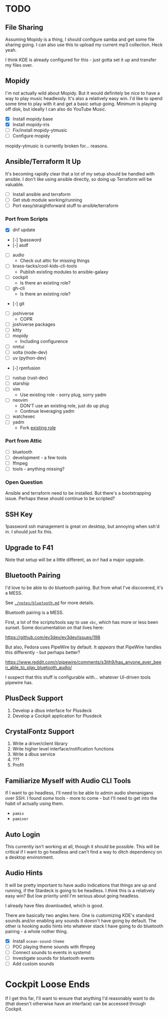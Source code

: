 # TODO

## File Sharing

Assuming Mopidy is a thing, I should configure samba and get some file sharing going. I can also use this to upload my current mp3 collection. Heck yeah.

I think KDE is already configured for this - just gotta set it up and transfer my files over.

## Mopidy

I'm not actually wild about Mopidy. But it would definitely be nice to have a way to play music headlessly. It's also a relatively easy win. I'd like to spend some time to play with it and get a basic setup going. Minimum is playing off disk, but ideally I can also do YouTube Music.

- [x] Install mopidy base
- [x] Install mopidy-iris
- [ ] Fix/install mopidy-ytmusic
- [ ] Configure mopidy

mopidy-ytmusic is currently broken for... reasons.

## Ansible/Terraform It Up

It's becoming rapidly clear that a lot of my setup should be handled with ansible. I don't like using ansible directly, so doing up Terraform will be valuable.

- [ ] Install ansible and terraform
- [ ] Get stub module working/running
- [ ] Port easy/straightforward stuff to ansible/terraform

### Port from Scripts

- [x] dnf update
- [-] 1password
- [-] asdf
- [ ] audio
  - Check out attic for missing things
- [ ] brass-tacks/cool-kids-cli-tools
  - Publish existing modules to ansible-galaxy
- [ ] cockpit
  - Is there an existing role?
- [ ] gh-cli
  - Is there an existing role?
- [-] git
- [ ] joshiverse
  - COPR
- [ ] joshiverse packages
- [ ] kitty
- [ ] mopidy
  - Including configurence
- [ ] nmtui
- [ ] volta (node-dev)
- [ ] uv (python-dev)
- [-] rpmfusion
- [ ] rustup (rust-dev)
- [ ] starship
- [ ] vim
  - Use existing role - sorry plug, sorry yadm
- [ ] neovim
  - DON'T use an existing role, just do up plug
  - Continue leveraging yadm
- [ ] watchexec
- [ ] yadm
  - Fork [existing role](https://docs.debops.org/en/stable-2.1/ansible/roles/yadm/)

### Port from Attic

- [ ] bluetooth
- [ ] development - a few tools
- [ ] ffmpeg
- [ ] tools - anything missing?

### Open Question

Ansible and terraform need to be installed. But there's a bootstrapping issue. Perhaps these should continue to be scripted?

## SSH Key

1password ssh management is great on desktop, but annoying when ssh'd in. I should just fix this.

## Upgrade to F41

Note that setup will be a little different, as `dnf` had a major upgrade.

## Bluetooth Pairing

I'd love to be able to do bluetooth pairing. But from what I've discovered, it's a MESS.

See [`./notes/bluetooth.md`](./notes/bluetooth.md) for more details.

Bluetooth pairing is a MESS.

First, a lot of the scripts/tools say to use `sbc`, which has more or less
been sunset. Some documentation on that lives here:

<https://github.com/ev3dev/ev3dev/issues/198>

But also, Fedora uses PipeWire by default. It _appears_ that PipeWire handles
this differently - but perhaps better?

<https://www.reddit.com/r/pipewire/comments/s3jth9/has_anyone_ever_been_able_to_play_bluetooth_audio/>

I suspect that this stuff is configurable with... whatever UI-driven tools
pipewire has.

## PlusDeck Support

1. Develop a dbus interface for Plusdeck
2. Develop a Cockpit application for Plusdeck

## CrystalFontz Support

1. Write a driver/client library
2. Write higher level interface/notification functions
3. Write a dbus service
4. ???
5. Profit

## Familiarize Myself with Audio CLI Tools

If I want to go headless, I'll need to be able to admin audio shenanigans over SSH. I found *some* tools - more to come - but I'll need to get into the habit of actually using them.

- `pamix`
- `pamixer`

## Auto Login

This currently isn't working at all, though it should be possible. This will be critical if I want to go headless and can't find a way to ditch dependency on a desktop environment.

## Audio Hints

It will be pretty important to have audio indications that things are up and running, if the Stardeck is going to be headless. I *think* this is a relatively easy win? But low priority until I'm serious about going headless.

I already have files downloaded, which is good.

There are basically two angles here. One is customizing KDE's standard sounds and/or enabling any sounds it doesn't have going by default. The other is hooking audio hints into whatever stack I have going to do bluetooth pairing - a whole nother thing.

- [x] Install `ocean-sound-theme`
- [ ] POC playing theme sounds with ffmpeg
- [ ] Connect sounds to events in systemd
- [ ] Investigate sounds for bluetooth events
- [ ] Add custom sounds

# Cockpit Loose Ends

If I get this far, I'll want to ensure that anything I'd reasonably want to do (that doesn't otherwise have an interface) can be accessed through Cockpit.
